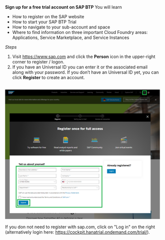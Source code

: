 **Sign up for a free trial account on SAP BTP**
You will learn

- How to register on the SAP website</li>
- How to start your SAP BTP Trial</li>
- How to navigate to your sub-account and space</li>
- Where to find information on three important Cloud Foundry areas: Applications, Service Marketplace, and Service Instances

*Steps*

1. Visit <a href="https://www.sap.com/" target="true">https://www.sap.com</a>&nbsp;and click the&nbsp;<strong>Person</strong> icon in the upper-right corner to register / logon.
2. If you have an Universal ID you can enter it or the associated email along with your password. If you don&rsquo;t have an Universal ID yet, you can click&nbsp;<strong>Register</strong>&nbsp;to create an account. <br /><br />
 
![](../images/Register_for_Trial.png)

     
If you don not need to register with sap.com, click on "Log in" on the right (alternatively login here: https://cockpit.hanatrial.ondemand.com/trial/).
